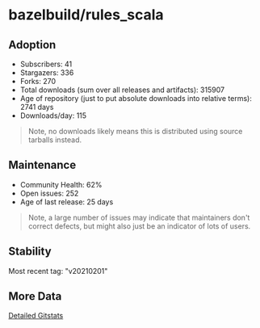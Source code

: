 # bazelbuild/rules_scala

## Adoption

- Subscribers: 41
- Stargazers: 336
- Forks: 270
- Total downloads (sum over all releases and artifacts): 315907
- Age of repository (just to put absolute downloads into relative terms): 2741 days
- Downloads/day: 115

> Note, no downloads likely means this is distributed using source tarballs instead.

## Maintenance

- Community Health: 62%
- Open issues: 252
- Age of last release: 25 days

> Note, a large number of issues may indicate that maintainers don't correct defects, but might also
> just be an indicator of lots of users.

## Stability

Most recent tag: "v20210201"

## More Data

[Detailed Gitstats](/bazel-catalog/gitstats/bazelbuild/rules_scala)

